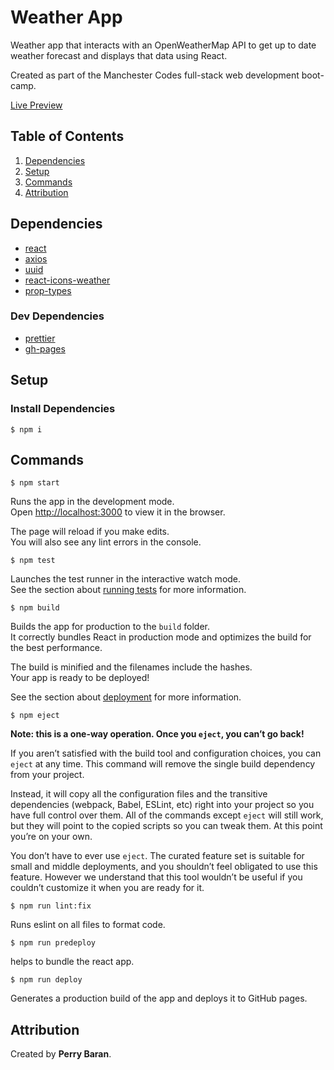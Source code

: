 # Weather App

Weather app that interacts with an OpenWeatherMap API to get up to date weather forecast and displays that data using React.

Created as part of the Manchester Codes full-stack web development boot-camp.

[Live Preview]("https://perrybaran.github.io/weather-app")

## Table of Contents

1. [Dependencies](#dependencies)
2. [Setup](#setup)
3. [Commands](#commands)
4. [Attribution](#attribution)


## Dependencies

- [react](https://reactjs.org/)
- [axios](https://www.npmjs.com/package/axios)
- [uuid](https://www.npmjs.com/package/uuid)
- [react-icons-weather](https://www.npmjs.com/package/react-icons-weather)
- [prop-types](https://www.npmjs.com/package/prop-types)

### Dev Dependencies

- [prettier](https://prettier.io/docs/en/install.html)
- [gh-pages](https://www.npmjs.com/package/gh-pages)

## Setup

### Install Dependencies

```
$ npm i
```

## Commands

```
$ npm start
```
Runs the app in the development mode.\
Open [http://localhost:3000](http://localhost:3000) to view it in the browser.

The page will reload if you make edits.\
You will also see any lint errors in the console.

```
$ npm test
```
Launches the test runner in the interactive watch mode.\
See the section about [running tests](https://facebook.github.io/create-react-app/docs/running-tests) for more information.

```
$ npm build
```
Builds the app for production to the `build` folder.\
It correctly bundles React in production mode and optimizes the build for the best performance.

The build is minified and the filenames include the hashes.\
Your app is ready to be deployed!

See the section about [deployment](https://facebook.github.io/create-react-app/docs/deployment) for more information.

```
$ npm eject
```
**Note: this is a one-way operation. Once you `eject`, you can’t go back!**

If you aren’t satisfied with the build tool and configuration choices, you can `eject` at any time. This command will remove the single build dependency from your project.

Instead, it will copy all the configuration files and the transitive dependencies (webpack, Babel, ESLint, etc) right into your project so you have full control over them. All of the commands except `eject` will still work, but they will point to the copied scripts so you can tweak them. At this point you’re on your own.

You don’t have to ever use `eject`. The curated feature set is suitable for small and middle deployments, and you shouldn’t feel obligated to use this feature. However we understand that this tool wouldn’t be useful if you couldn’t customize it when you are ready for it.

```
$ npm run lint:fix
```

Runs eslint on all files to format code.

```
$ npm run predeploy
```
helps to bundle the react app.

```
$ npm run deploy
```
Generates a production build of the app and deploys it to GitHub pages.


## Attribution

Created by **Perry Baran**.
